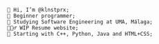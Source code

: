 	👋 Hi, I’m @klnstprx; 
	👾 Beginner programmer;
	🏫 Studying Software Engineering at UMA, Málaga;
	👷🏼‍♂️ WIP Resume website;
	🧩 Starting with C++, Python, Java and HTML+CSS;
<!---
klnstprx/klnstprx is a ✨ special ✨ repository because its `README.md` (this file) appears on your GitHub profile.
You can click the Preview link to take a look at your changes.
--->
